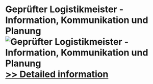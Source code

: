 # Geprüfter Logistikmeister - Information, Kommunikation und Planung<br />![Geprüfter Logistikmeister - Information, Kommunikation und Planung](https://mycommerce.akamaized.net/api/pimages/P300549843/BIG/300549843.JPG)<br />[>> Detailed information](https://secure.shareit.com/shareit/product.html?productid=300549843&affiliateid=200057808)